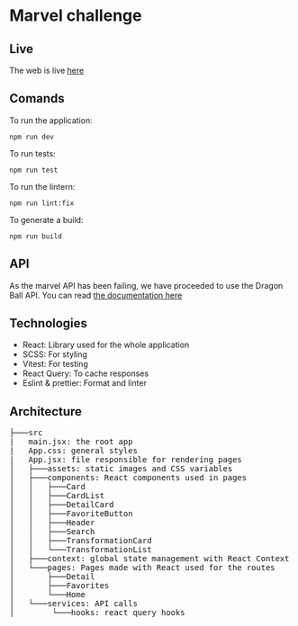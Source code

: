 # Marvel challenge

## Live
The web is live [here](https://67b831b2ff66d1ccbfd67cb3--glistening-pastelito-1d2b92.netlify.app/)

## Comands
To run the application:
```console
npm run dev
```

To run tests:
```console
npm run test
```

To run the lintern:
```console
npm run lint:fix
```

To generate a build:
```console
npm run build
```

## API
As the marvel API has been failing, we have proceeded to use the Dragon Ball API. You can read [the documentation here](https://web.dragonball-api.com/documentation)

## Technologies
- React: Library used for the whole application
- SCSS: For styling
- Vitest: For testing
- React Query: To cache responses
- Eslint & prettier: Format and linter

## Architecture
<pre>
├───src
|   main.jsx: the root app
|   App.css: general styles
|   App.jsx: file responsible for rendering pages
│   ├───assets: static images and CSS variables
│   ├───components: React components used in pages
│   │   ├───Card
│   │   ├───CardList
│   │   ├───DetailCard
│   │   ├───FavoriteButton
│   │   ├───Header
│   │   ├───Search
│   │   ├───TransformationCard
│   │   └───TransformationList
│   ├───context: global state management with React Context API
│   └───pages: Pages made with React used for the routes
│       ├───Detail
│       ├───Favorites
│       └───Home
│   └───services: API calls
│        └───hooks: react query hooks
</pre>
